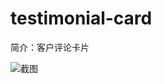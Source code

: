 # testimonial-card

简介：客户评论卡片

![截图](https://img.alicdn.com/tfs/TB14w4EjBfH8KJjy1XbXXbLdXXa-2824-1110.png)





